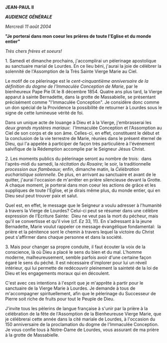 **JEAN-PAUL II**

***AUDIENCE GÉNÉRALE***

*Mercredi 11 août 2004*

**"Je porterai dans mon coeur les prières de toute l'Eglise et du monde entier"**

*Très chers frères et soeurs!*

1. Samedi et dimanche prochains, j'accomplirai un pèlerinage apostolique au sanctuaire marial de Lourdes. En ce lieu béni, j'aurai la joie de célébrer la solennité de l'Assomption de la Très Sainte Vierge Marie au Ciel.

Le motif de ce pèlerinage est le *cent-cinquantième anniversaire de la définition du dogme de l'Immaculée Conception de Marie*, par le bienheureux Pape Pie IX le 8 décembre 1854. Quatre ans plus tard, la Vierge apparut à sainte Bernadette, dans la grotte de Massabielle, se présentant précisément comme "l'Immaculée Conception". Je considère donc comme un don spécial de la Providence la possibilité de retourner à Lourdes sous le signe de cette lumineuse vérité de foi.

Dans un unique acte de louange à Dieu et à la Vierge, j'embrasserai les *deux grands mystères mariaux*:  l'Immaculée Conception et l'Assomption au Ciel de son corps et de son âme. Celles-ci, en effet, constituent le début et la conclusion de la vie terrestre de Marie, réunies dans le présent éternel de Dieu, qui l'a appelée à participer de façon très particulière à l'événement salvifique de la Rédemption accomplie par le Seigneur Jésus Christ.

2. Les moments publics du pèlerinage seront au nombre de trois:  dans l'après-midi du samedi, la *récitation du Rosaire*; le soir, la traditionnelle *procession aux flambeaux*; enfin, dimanche matin, la *Célébration eucharistique solennelle*. De plus, en arrivant au sanctuaire et avant de le quitter, j'aurai l'occasion de m'arrêter en prière silencieuse devant la Grotte. A chaque moment, je porterai dans mon coeur les actions de grâce et les suppliques de toute l'Eglise, et je dirais même plus, du monde entier, qui en Dieu seul peut trouver paix et salut.

Quel est, en effet, le message que le Seigneur a voulu adresser à l'humanité à travers la Vierge de Lourdes? Celui-ci peut se résumer dans une célèbre expression de l'Ecriture Sainte:  Dieu ne veut pas la mort du pécheur, mais qu'il se convertisse et qu'il vive (cf. *Ez* 33, 11). En s'adressant à la jeune Bernadette, Marie voulut rappeler ce message évangélique fondamental:  la prière et la pénitence sont le chemin à travers lequel la victoire du Christ peut s'affirmer dans chaque personne et dans la société.

3. Mais pour changer sa propre conduite, il faut écouter la voix de la conscience, là où Dieu a placé le sens du bien et du mal. L'homme moderne, malheureusement, semble parfois avoir d'une certaine façon égaré le sens du péché. Il est nécessaire d'implorer pour lui un réveil intérieur, qui lui permette de redécouvrir pleinement la sainteté de la loi de Dieu et les engagements moraux qui en découlent.

C'est avec ces intentions à l'esprit que je m'apprête à partir pour le sanctuaire de la Vierge Marie à Lourdes. Je demande à tous de m'accompagner spirituellement, afin que le pèlerinage du Successeur de Pierre soit riche de fruits pour tout le Peuple de Dieu.

J'invite tous les pèlerins de langue française à s'unir par la prière à la célébration de la fête de l'Assomption de la Bienheureuse Vierge Marie, que je célébrerai cette année dans la cité mariale de Lourdes, à l'occasion du 150 anniversaire de la proclamation du dogme de l'Immaculée Conception. Je vous confie tous à Notre-Dame de Lourdes, vous assurant de ma prière à la grotte de Massabielle.